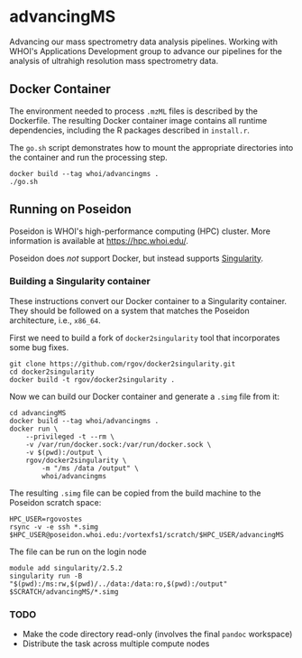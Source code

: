 # advancingMS

Advancing our mass spectrometry data analysis pipelines. Working with WHOI's Applications Development group to advance our pipelines for the analysis of ultrahigh resolution mass spectrometry data.


## Docker Container

The environment needed to process `.mzML` files is described by the Dockerfile. The resulting Docker container image contains all runtime dependencies, including the R packages described in `install.r`.

The `go.sh` script demonstrates how to mount the appropriate directories into the container and run the processing step.

    docker build --tag whoi/advancingms .
    ./go.sh


## Running on Poseidon

Poseidon is WHOI's high-performance computing (HPC) cluster. More information is available at https://hpc.whoi.edu/.

Poseidon does *not* support Docker, but instead supports [Singularity][].

[Singularity]: https://www.sylabs.io/singularity/

### Building a Singularity container

These instructions convert our Docker container to a Singularity container. They should be followed on a system that matches the Poseidon architecture, i.e., `x86_64`.

First we need to build a fork of `docker2singularity` tool that incorporates some bug fixes.

    git clone https://github.com/rgov/docker2singularity.git
    cd docker2singularity
    docker build -t rgov/docker2singularity .

Now we can build our Docker container and generate a `.simg` file from it:

    cd advancingMS
    docker build --tag whoi/advancingms .
    docker run \
        --privileged -t --rm \
        -v /var/run/docker.sock:/var/run/docker.sock \
        -v $(pwd):/output \
        rgov/docker2singularity \
            -m "/ms /data /output" \
            whoi/advancingms

The resulting `.simg` file can be copied from the build machine to the Poseidon scratch space:

    HPC_USER=rgovostes
    rsync -v -e ssh *.simg $HPC_USER@poseidon.whoi.edu:/vortexfs1/scratch/$HPC_USER/advancingMS

The file can be run on the login node

    module add singularity/2.5.2
    singularity run -B "$(pwd):/ms:rw,$(pwd)/../data:/data:ro,$(pwd):/output" $SCRATCH/advancingMS/*.simg

### TODO

* Make the code directory read-only (involves the final `pandoc` workspace)
* Distribute the task across multiple compute nodes
